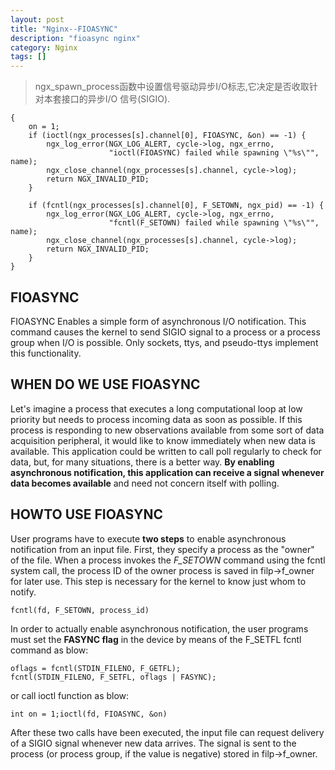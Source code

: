 ```yaml
---
layout: post
title: "Nginx--FIOASYNC"
description: "fioasync nginx"
category: Nginx
tags: []
---
```


>ngx_spawn_process函数中设置信号驱动异步I/O标志,它决定是否收取针对本套接口的异步I/O
信号(SIGIO).

    {
        on = 1;
        if (ioctl(ngx_processes[s].channel[0], FIOASYNC, &on) == -1) {
            ngx_log_error(NGX_LOG_ALERT, cycle->log, ngx_errno,
                          "ioctl(FIOASYNC) failed while spawning \"%s\"", name);
            ngx_close_channel(ngx_processes[s].channel, cycle->log);
            return NGX_INVALID_PID;
        }

        if (fcntl(ngx_processes[s].channel[0], F_SETOWN, ngx_pid) == -1) {
            ngx_log_error(NGX_LOG_ALERT, cycle->log, ngx_errno,
                          "fcntl(F_SETOWN) failed while spawning \"%s\"", name);
            ngx_close_channel(ngx_processes[s].channel, cycle->log);
            return NGX_INVALID_PID;
        }
    }

FIOASYNC
---
FIOASYNC Enables a simple form of asynchronous I/O notification. 
This command causes the kernel to send SIGIO signal to a process or a process group when I/O is possible. 
Only sockets, ttys, and pseudo-ttys implement this functionality.


WHEN DO WE USE FIOASYNC
---
Let's imagine a process that executes a long computational loop at low priority but needs to process incoming data as soon as possible. 
If this process is responding to new observations available from some sort of data acquisition peripheral, it would like to know immediately when new data is available. 
This application could be written to call poll regularly to check for data, but, for many situations, there is a better way. 
**By enabling asynchronous notification, this application can receive a signal
whenever data becomes available** and need not concern itself with polling.

HOWTO USE FIOASYNC
---
User programs have to execute **two steps** to enable asynchronous notification from an input file. 
First, they specify a process as the "owner" of the file. 
When a process invokes the *F_SETOWN* command using the fcntl system call, the process ID of the owner process is saved in filp->f_owner for later use. 
This step is necessary for the kernel to know just whom to notify.

    fcntl(fd, F_SETOWN, process_id)

In order to actually enable asynchronous notification, the user programs must
set the **FASYNC flag** in the device by means of the F_SETFL fcntl command as
blow:

    oflags = fcntl(STDIN_FILENO, F_GETFL);
    fcntl(STDIN_FILENO, F_SETFL, oflags | FASYNC);

or call ioctl function as blow:

    int on = 1;ioctl(fd, FIOASYNC, &on)

After these two calls have been executed, the input file can request delivery of a SIGIO signal whenever new data arrives. 
The signal is sent to the process (or process group, if the value is negative) stored in filp->f_owner.
